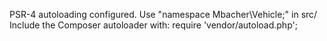 PSR-4 autoloading configured. Use "namespace Mbacher\Vehicle;" in src/
Include the Composer autoloader with: require 'vendor/autoload.php';
